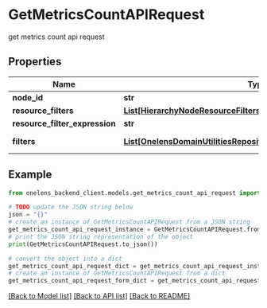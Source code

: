 # GetMetricsCountAPIRequest

get metrics count api request

## Properties

Name | Type | Description | Notes
------------ | ------------- | ------------- | -------------
**node_id** | **str** |  | [optional] 
**resource_filters** | [**List[HierarchyNodeResourceFilters]**](HierarchyNodeResourceFilters.md) |  | [optional] 
**resource_filter_expression** | **str** |  | [optional] 
**filters** | [**List[OnelensDomainUtilitiesRepositoriesDynamicFiltersFilterCriteria]**](OnelensDomainUtilitiesRepositoriesDynamicFiltersFilterCriteria.md) | Filters to be applied | 

## Example

```python
from onelens_backend_client.models.get_metrics_count_api_request import GetMetricsCountAPIRequest

# TODO update the JSON string below
json = "{}"
# create an instance of GetMetricsCountAPIRequest from a JSON string
get_metrics_count_api_request_instance = GetMetricsCountAPIRequest.from_json(json)
# print the JSON string representation of the object
print(GetMetricsCountAPIRequest.to_json())

# convert the object into a dict
get_metrics_count_api_request_dict = get_metrics_count_api_request_instance.to_dict()
# create an instance of GetMetricsCountAPIRequest from a dict
get_metrics_count_api_request_form_dict = get_metrics_count_api_request.from_dict(get_metrics_count_api_request_dict)
```
[[Back to Model list]](../README.md#documentation-for-models) [[Back to API list]](../README.md#documentation-for-api-endpoints) [[Back to README]](../README.md)


